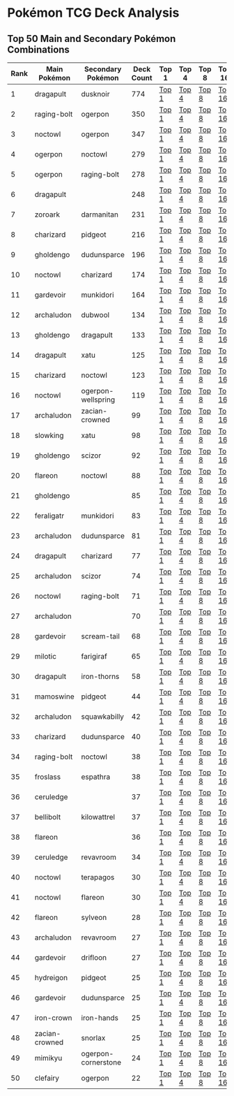 # Pokémon TCG Deck Analysis

## Top 50 Main and Secondary Pokémon Combinations

| Rank | Main Pokémon | Secondary Pokémon | Deck Count | Top 1 | Top 4 | Top 8 | Top 16 |
|------|--------------|-------------------|------------|-------|-------|-------|--------|
| 1 | dragapult | dusknoir | 774 | [Top 1](reports/dragapult_dusknoir_top_1.md) | [Top 4](reports/dragapult_dusknoir_top_4.md) | [Top 8](reports/dragapult_dusknoir_top_8.md) | [Top 16](reports/dragapult_dusknoir_top_16.md) |
| 2 | raging-bolt | ogerpon | 350 | [Top 1](reports/raging-bolt_ogerpon_top_1.md) | [Top 4](reports/raging-bolt_ogerpon_top_4.md) | [Top 8](reports/raging-bolt_ogerpon_top_8.md) | [Top 16](reports/raging-bolt_ogerpon_top_16.md) |
| 3 | noctowl | ogerpon | 347 | [Top 1](reports/noctowl_ogerpon_top_1.md) | [Top 4](reports/noctowl_ogerpon_top_4.md) | [Top 8](reports/noctowl_ogerpon_top_8.md) | [Top 16](reports/noctowl_ogerpon_top_16.md) |
| 4 | ogerpon | noctowl | 279 | [Top 1](reports/ogerpon_noctowl_top_1.md) | [Top 4](reports/ogerpon_noctowl_top_4.md) | [Top 8](reports/ogerpon_noctowl_top_8.md) | [Top 16](reports/ogerpon_noctowl_top_16.md) |
| 5 | ogerpon | raging-bolt | 278 | [Top 1](reports/ogerpon_raging-bolt_top_1.md) | [Top 4](reports/ogerpon_raging-bolt_top_4.md) | [Top 8](reports/ogerpon_raging-bolt_top_8.md) | [Top 16](reports/ogerpon_raging-bolt_top_16.md) |
| 6 | dragapult |  | 248 | [Top 1](reports/dragapult__top_1.md) | [Top 4](reports/dragapult__top_4.md) | [Top 8](reports/dragapult__top_8.md) | [Top 16](reports/dragapult__top_16.md) |
| 7 | zoroark | darmanitan | 231 | [Top 1](reports/zoroark_darmanitan_top_1.md) | [Top 4](reports/zoroark_darmanitan_top_4.md) | [Top 8](reports/zoroark_darmanitan_top_8.md) | [Top 16](reports/zoroark_darmanitan_top_16.md) |
| 8 | charizard | pidgeot | 216 | [Top 1](reports/charizard_pidgeot_top_1.md) | [Top 4](reports/charizard_pidgeot_top_4.md) | [Top 8](reports/charizard_pidgeot_top_8.md) | [Top 16](reports/charizard_pidgeot_top_16.md) |
| 9 | gholdengo | dudunsparce | 196 | [Top 1](reports/gholdengo_dudunsparce_top_1.md) | [Top 4](reports/gholdengo_dudunsparce_top_4.md) | [Top 8](reports/gholdengo_dudunsparce_top_8.md) | [Top 16](reports/gholdengo_dudunsparce_top_16.md) |
| 10 | noctowl | charizard | 174 | [Top 1](reports/noctowl_charizard_top_1.md) | [Top 4](reports/noctowl_charizard_top_4.md) | [Top 8](reports/noctowl_charizard_top_8.md) | [Top 16](reports/noctowl_charizard_top_16.md) |
| 11 | gardevoir | munkidori | 164 | [Top 1](reports/gardevoir_munkidori_top_1.md) | [Top 4](reports/gardevoir_munkidori_top_4.md) | [Top 8](reports/gardevoir_munkidori_top_8.md) | [Top 16](reports/gardevoir_munkidori_top_16.md) |
| 12 | archaludon | dubwool | 134 | [Top 1](reports/archaludon_dubwool_top_1.md) | [Top 4](reports/archaludon_dubwool_top_4.md) | [Top 8](reports/archaludon_dubwool_top_8.md) | [Top 16](reports/archaludon_dubwool_top_16.md) |
| 13 | gholdengo | dragapult | 133 | [Top 1](reports/gholdengo_dragapult_top_1.md) | [Top 4](reports/gholdengo_dragapult_top_4.md) | [Top 8](reports/gholdengo_dragapult_top_8.md) | [Top 16](reports/gholdengo_dragapult_top_16.md) |
| 14 | dragapult | xatu | 125 | [Top 1](reports/dragapult_xatu_top_1.md) | [Top 4](reports/dragapult_xatu_top_4.md) | [Top 8](reports/dragapult_xatu_top_8.md) | [Top 16](reports/dragapult_xatu_top_16.md) |
| 15 | charizard | noctowl | 123 | [Top 1](reports/charizard_noctowl_top_1.md) | [Top 4](reports/charizard_noctowl_top_4.md) | [Top 8](reports/charizard_noctowl_top_8.md) | [Top 16](reports/charizard_noctowl_top_16.md) |
| 16 | noctowl | ogerpon-wellspring | 119 | [Top 1](reports/noctowl_ogerpon-wellspring_top_1.md) | [Top 4](reports/noctowl_ogerpon-wellspring_top_4.md) | [Top 8](reports/noctowl_ogerpon-wellspring_top_8.md) | [Top 16](reports/noctowl_ogerpon-wellspring_top_16.md) |
| 17 | archaludon | zacian-crowned | 99 | [Top 1](reports/archaludon_zacian-crowned_top_1.md) | [Top 4](reports/archaludon_zacian-crowned_top_4.md) | [Top 8](reports/archaludon_zacian-crowned_top_8.md) | [Top 16](reports/archaludon_zacian-crowned_top_16.md) |
| 18 | slowking | xatu | 98 | [Top 1](reports/slowking_xatu_top_1.md) | [Top 4](reports/slowking_xatu_top_4.md) | [Top 8](reports/slowking_xatu_top_8.md) | [Top 16](reports/slowking_xatu_top_16.md) |
| 19 | gholdengo | scizor | 92 | [Top 1](reports/gholdengo_scizor_top_1.md) | [Top 4](reports/gholdengo_scizor_top_4.md) | [Top 8](reports/gholdengo_scizor_top_8.md) | [Top 16](reports/gholdengo_scizor_top_16.md) |
| 20 | flareon | noctowl | 88 | [Top 1](reports/flareon_noctowl_top_1.md) | [Top 4](reports/flareon_noctowl_top_4.md) | [Top 8](reports/flareon_noctowl_top_8.md) | [Top 16](reports/flareon_noctowl_top_16.md) |
| 21 | gholdengo |  | 85 | [Top 1](reports/gholdengo__top_1.md) | [Top 4](reports/gholdengo__top_4.md) | [Top 8](reports/gholdengo__top_8.md) | [Top 16](reports/gholdengo__top_16.md) |
| 22 | feraligatr | munkidori | 83 | [Top 1](reports/feraligatr_munkidori_top_1.md) | [Top 4](reports/feraligatr_munkidori_top_4.md) | [Top 8](reports/feraligatr_munkidori_top_8.md) | [Top 16](reports/feraligatr_munkidori_top_16.md) |
| 23 | archaludon | dudunsparce | 81 | [Top 1](reports/archaludon_dudunsparce_top_1.md) | [Top 4](reports/archaludon_dudunsparce_top_4.md) | [Top 8](reports/archaludon_dudunsparce_top_8.md) | [Top 16](reports/archaludon_dudunsparce_top_16.md) |
| 24 | dragapult | charizard | 77 | [Top 1](reports/dragapult_charizard_top_1.md) | [Top 4](reports/dragapult_charizard_top_4.md) | [Top 8](reports/dragapult_charizard_top_8.md) | [Top 16](reports/dragapult_charizard_top_16.md) |
| 25 | archaludon | scizor | 74 | [Top 1](reports/archaludon_scizor_top_1.md) | [Top 4](reports/archaludon_scizor_top_4.md) | [Top 8](reports/archaludon_scizor_top_8.md) | [Top 16](reports/archaludon_scizor_top_16.md) |
| 26 | noctowl | raging-bolt | 71 | [Top 1](reports/noctowl_raging-bolt_top_1.md) | [Top 4](reports/noctowl_raging-bolt_top_4.md) | [Top 8](reports/noctowl_raging-bolt_top_8.md) | [Top 16](reports/noctowl_raging-bolt_top_16.md) |
| 27 | archaludon |  | 70 | [Top 1](reports/archaludon__top_1.md) | [Top 4](reports/archaludon__top_4.md) | [Top 8](reports/archaludon__top_8.md) | [Top 16](reports/archaludon__top_16.md) |
| 28 | gardevoir | scream-tail | 68 | [Top 1](reports/gardevoir_scream-tail_top_1.md) | [Top 4](reports/gardevoir_scream-tail_top_4.md) | [Top 8](reports/gardevoir_scream-tail_top_8.md) | [Top 16](reports/gardevoir_scream-tail_top_16.md) |
| 29 | milotic | farigiraf | 65 | [Top 1](reports/milotic_farigiraf_top_1.md) | [Top 4](reports/milotic_farigiraf_top_4.md) | [Top 8](reports/milotic_farigiraf_top_8.md) | [Top 16](reports/milotic_farigiraf_top_16.md) |
| 30 | dragapult | iron-thorns | 58 | [Top 1](reports/dragapult_iron-thorns_top_1.md) | [Top 4](reports/dragapult_iron-thorns_top_4.md) | [Top 8](reports/dragapult_iron-thorns_top_8.md) | [Top 16](reports/dragapult_iron-thorns_top_16.md) |
| 31 | mamoswine | pidgeot | 44 | [Top 1](reports/mamoswine_pidgeot_top_1.md) | [Top 4](reports/mamoswine_pidgeot_top_4.md) | [Top 8](reports/mamoswine_pidgeot_top_8.md) | [Top 16](reports/mamoswine_pidgeot_top_16.md) |
| 32 | archaludon | squawkabilly | 42 | [Top 1](reports/archaludon_squawkabilly_top_1.md) | [Top 4](reports/archaludon_squawkabilly_top_4.md) | [Top 8](reports/archaludon_squawkabilly_top_8.md) | [Top 16](reports/archaludon_squawkabilly_top_16.md) |
| 33 | charizard | dudunsparce | 40 | [Top 1](reports/charizard_dudunsparce_top_1.md) | [Top 4](reports/charizard_dudunsparce_top_4.md) | [Top 8](reports/charizard_dudunsparce_top_8.md) | [Top 16](reports/charizard_dudunsparce_top_16.md) |
| 34 | raging-bolt | noctowl | 38 | [Top 1](reports/raging-bolt_noctowl_top_1.md) | [Top 4](reports/raging-bolt_noctowl_top_4.md) | [Top 8](reports/raging-bolt_noctowl_top_8.md) | [Top 16](reports/raging-bolt_noctowl_top_16.md) |
| 35 | froslass | espathra | 38 | [Top 1](reports/froslass_espathra_top_1.md) | [Top 4](reports/froslass_espathra_top_4.md) | [Top 8](reports/froslass_espathra_top_8.md) | [Top 16](reports/froslass_espathra_top_16.md) |
| 36 | ceruledge |  | 37 | [Top 1](reports/ceruledge__top_1.md) | [Top 4](reports/ceruledge__top_4.md) | [Top 8](reports/ceruledge__top_8.md) | [Top 16](reports/ceruledge__top_16.md) |
| 37 | bellibolt | kilowattrel | 37 | [Top 1](reports/bellibolt_kilowattrel_top_1.md) | [Top 4](reports/bellibolt_kilowattrel_top_4.md) | [Top 8](reports/bellibolt_kilowattrel_top_8.md) | [Top 16](reports/bellibolt_kilowattrel_top_16.md) |
| 38 | flareon |  | 36 | [Top 1](reports/flareon__top_1.md) | [Top 4](reports/flareon__top_4.md) | [Top 8](reports/flareon__top_8.md) | [Top 16](reports/flareon__top_16.md) |
| 39 | ceruledge | revavroom | 34 | [Top 1](reports/ceruledge_revavroom_top_1.md) | [Top 4](reports/ceruledge_revavroom_top_4.md) | [Top 8](reports/ceruledge_revavroom_top_8.md) | [Top 16](reports/ceruledge_revavroom_top_16.md) |
| 40 | noctowl | terapagos | 30 | [Top 1](reports/noctowl_terapagos_top_1.md) | [Top 4](reports/noctowl_terapagos_top_4.md) | [Top 8](reports/noctowl_terapagos_top_8.md) | [Top 16](reports/noctowl_terapagos_top_16.md) |
| 41 | noctowl | flareon | 30 | [Top 1](reports/noctowl_flareon_top_1.md) | [Top 4](reports/noctowl_flareon_top_4.md) | [Top 8](reports/noctowl_flareon_top_8.md) | [Top 16](reports/noctowl_flareon_top_16.md) |
| 42 | flareon | sylveon | 28 | [Top 1](reports/flareon_sylveon_top_1.md) | [Top 4](reports/flareon_sylveon_top_4.md) | [Top 8](reports/flareon_sylveon_top_8.md) | [Top 16](reports/flareon_sylveon_top_16.md) |
| 43 | archaludon | revavroom | 27 | [Top 1](reports/archaludon_revavroom_top_1.md) | [Top 4](reports/archaludon_revavroom_top_4.md) | [Top 8](reports/archaludon_revavroom_top_8.md) | [Top 16](reports/archaludon_revavroom_top_16.md) |
| 44 | gardevoir | drifloon | 27 | [Top 1](reports/gardevoir_drifloon_top_1.md) | [Top 4](reports/gardevoir_drifloon_top_4.md) | [Top 8](reports/gardevoir_drifloon_top_8.md) | [Top 16](reports/gardevoir_drifloon_top_16.md) |
| 45 | hydreigon | pidgeot | 25 | [Top 1](reports/hydreigon_pidgeot_top_1.md) | [Top 4](reports/hydreigon_pidgeot_top_4.md) | [Top 8](reports/hydreigon_pidgeot_top_8.md) | [Top 16](reports/hydreigon_pidgeot_top_16.md) |
| 46 | gardevoir | dudunsparce | 25 | [Top 1](reports/gardevoir_dudunsparce_top_1.md) | [Top 4](reports/gardevoir_dudunsparce_top_4.md) | [Top 8](reports/gardevoir_dudunsparce_top_8.md) | [Top 16](reports/gardevoir_dudunsparce_top_16.md) |
| 47 | iron-crown | iron-hands | 25 | [Top 1](reports/iron-crown_iron-hands_top_1.md) | [Top 4](reports/iron-crown_iron-hands_top_4.md) | [Top 8](reports/iron-crown_iron-hands_top_8.md) | [Top 16](reports/iron-crown_iron-hands_top_16.md) |
| 48 | zacian-crowned | snorlax | 25 | [Top 1](reports/zacian-crowned_snorlax_top_1.md) | [Top 4](reports/zacian-crowned_snorlax_top_4.md) | [Top 8](reports/zacian-crowned_snorlax_top_8.md) | [Top 16](reports/zacian-crowned_snorlax_top_16.md) |
| 49 | mimikyu | ogerpon-cornerstone | 24 | [Top 1](reports/mimikyu_ogerpon-cornerstone_top_1.md) | [Top 4](reports/mimikyu_ogerpon-cornerstone_top_4.md) | [Top 8](reports/mimikyu_ogerpon-cornerstone_top_8.md) | [Top 16](reports/mimikyu_ogerpon-cornerstone_top_16.md) |
| 50 | clefairy | ogerpon | 22 | [Top 1](reports/clefairy_ogerpon_top_1.md) | [Top 4](reports/clefairy_ogerpon_top_4.md) | [Top 8](reports/clefairy_ogerpon_top_8.md) | [Top 16](reports/clefairy_ogerpon_top_16.md) |
